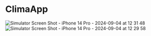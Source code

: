 # ClimaApp
![Simulator Screen Shot - iPhone 14 Pro - 2024-09-04 at 12 31 48](https://github.com/user-attachments/assets/d738764a-84f3-4f64-8725-2402387a16e9)
![Simulator Screen Shot - iPhone 14 Pro - 2024-09-04 at 12 29 58](https://github.com/user-attachments/assets/086e3090-8116-4979-bb63-92c836e012a6)
